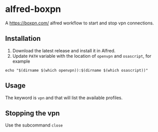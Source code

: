 # alfred-boxpn

A https://boxpn.com/ alfred workflow to start and stop vpn connections.

## Installation

1. Download the latest release and install it in Alfred.
2. Update `PATH` variable with the location of `openvpn` and `osascript`, for example
  ```
  echo "$(dirname $(which openvpn)):$(dirname $(which osascript))"
  ```

## Usage

The keyword is `vpn` and that will list the available profiles.

## Stopping the vpn

Use the subcommand `close`

